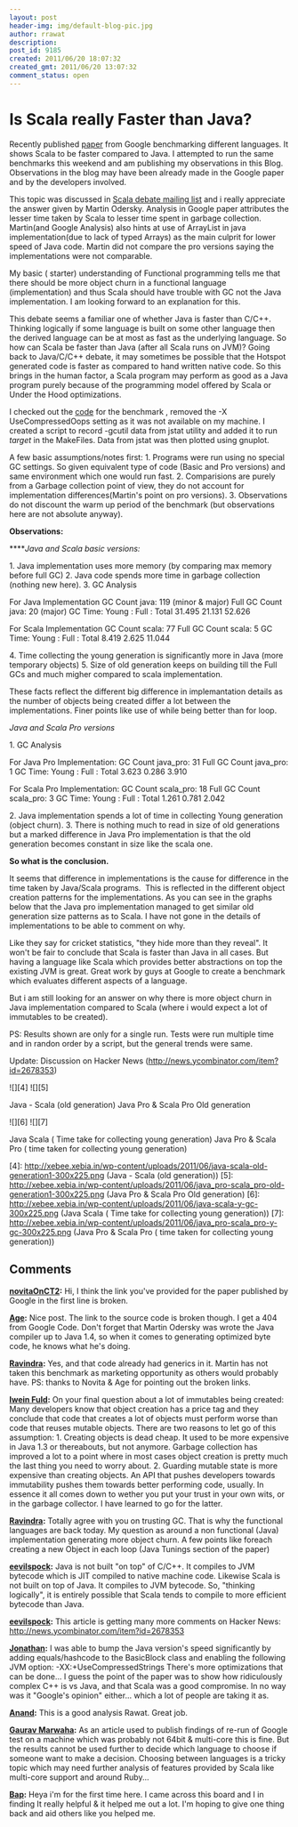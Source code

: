 ```yaml
---
layout: post
header-img: img/default-blog-pic.jpg
author: rrawat
description: 
post_id: 9185
created: 2011/06/20 18:07:32
created_gmt: 2011/06/20 13:07:32
comment_status: open
---
```


# Is Scala really Faster than Java? 

Recently published [paper][1] from Google benchmarking different languages. It shows Scala to be faster compared to Java. I attempted to run the same benchmarks this weekend and am publishing my observations in this Blog. Observations in the blog may have been already made in the Google paper and by the developers involved.

This topic was discussed in [Scala debate mailing list][2] and i really appreciate the answer given by Martin Odersky. Analysis in Google paper attributes the lesser time taken by Scala to lesser time spent in garbage collection. Martin(and Google Analysis) also hints at use of ArrayList in java implementation(due to lack of typed Arrays) as the main culprit for lower speed of Java code. Martin did not compare the pro versions saying the implementations were not comparable.

My basic ( starter) understanding of Functional programming tells me that there should be more object churn in a functional language (implementation) and thus Scala should have trouble with GC not the Java implementation. I am looking forward to an explanation for this.

This debate seems a familiar one of whether Java is faster than C/C++. Thinking logically if some language is built on some other language then the derived language can be at most as fast as the underlying language. So how can Scala be faster than Java (after all Scala runs on JVM)? Going back to Java/C/C++ debate, it may sometimes be possible that the Hotspot generated code is faster as compared to hand written native code. So this brings in the human factor, a Scala program may perform as good as a Java program purely because of the programming model offered by Scala or Under the Hood optimizations.

I checked out the [code][3] for the benchmark , removed the -X UseCompressedOops setting as it was not available on my machine. I created a script to record -gcutil data from jstat utility and added it to run _target_ in the MakeFiles. Data from jstat was then plotted using gnuplot.

A few basic assumptions/notes first: 1\. Programs were run using no special GC settings. So given equivalent type of code (Basic and Pro versions) and same environment which one would run fast. 2\. Comparisions are purely from a Garbage collection point of view, they do not account for implementation differences(Martin's point on pro versions). 3\. Observations do not discount the warm up period of the benchmark (but observations here are not absolute anyway).

**Observations:**

****_Java and Scala basic versions:_

1\. Java implementation uses more memory (by comparing max memory before full GC) 2\. Java code spends more time in garbage collection (nothing new here). 3\. GC Analysis

For Java Implementation GC Count java: 119 (minor & major) Full GC Count java: 20 (major) GC Time: Young : Full : Total 31.495 21.131 52.626

For Scala Implementation GC Count scala: 77 Full GC Count scala: 5 GC Time: Young : Full : Total 8.419 2.625 11.044

4\. Time collecting the young generation is significantly more in Java (more temporary objects) 5\. Size of old generation keeps on building till the Full GCs and much migher compared to scala implementation.

These facts reflect the different big difference in implemantation details as the number of objects being created differ a lot between the implementations. Finer points like use of while being better than for loop.

_Java and Scala Pro versions_

1\. GC Analysis

For Java Pro Implementation: GC Count java_pro: 31 Full GC Count java_pro: 1 GC Time: Young : Full : Total 3.623 0.286 3.910

For Scala Pro Implementation: GC Count scala_pro: 18 Full GC Count scala_pro: 3 GC Time: Young : Full : Total 1.261 0.781 2.042

2\. Java implementation spends a lot of time in collecting Young generation (object churn). 3\. There is nothing much to read in size of old generations but a marked difference in Java Pro implementation is that the old generation becomes constant in size like the scala one.

**So what is the conclusion.**

It seems that difference in implementations is the cause for difference in the time taken by Java/Scala programs.  This is reflected in the different object creation patterns for the implementations. As you can see in the graphs below that the Java pro implementation managed to get similar old generation size patterns as to Scala. I have not gone in the details of implementations to be able to comment on why.

Like they say for cricket statistics, "they hide more than they reveal". It won't be fair to conclude that Scala is faster than Java in all cases. But having a language like Scala which provides better abstractions on top the existing JVM is great. Great work by guys at Google to create a benchmark which evaluates different aspects of a language.

But i am still looking for an answer on why there is more object churn in Java implementation compared to Scala (where i would expect a lot of immutables to be created).

PS: Results shown are only for a single run. Tests were run multiple time and in randon order by a script, but the general trends were same.

Update: Discussion on Hacker News (http://news.ycombinator.com/item?id=2678353)

![][4]
![][5]

Java - Scala (old generation)
Java Pro & Scala Pro Old generation

![][6]
![][7]

Java Scala ( Time take for collecting young generation)
Java Pro & Scala Pro ( time taken for collecting young generation)

   [1]: http://research.google.com/pubs/archive/37122.pdf
   [2]: http://groups.google.com/group/scala-debate/browse_thread/thread/d42777ef7834517c
   [3]: http://code.google.com/p/multi-language-bench/
   [4]: http://xebee.xebia.in/wp-content/uploads/2011/06/java-scala-old-generation1-300x225.png (Java - Scala (old generation))
   [5]: http://xebee.xebia.in/wp-content/uploads/2011/06/java_pro-scala_pro-old-generation1-300x225.png (Java Pro & Scala Pro Old generation)
   [6]: http://xebee.xebia.in/wp-content/uploads/2011/06/java-scala-y-gc-300x225.png (Java Scala ( Time take for collecting young generation))
   [7]: http://xebee.xebia.in/wp-content/uploads/2011/06/java_pro-scala_pro-y-gc-300x225.png (Java Pro & Scala Pro ( time taken for collecting young generation))

## Comments

**[novitaOnCT2](#5629 "2011-06-20 18:36:12"):** Hi, I think the link you've provided for the paper published by Google in the first line is broken.

**[Age](#5630 "2011-06-20 22:55:47"):** Nice post. The link to the source code is broken though. I get a 404 from Google Code. Don't forget that Martin Odersky was wrote the Java compiler up to Java 1.4, so when it comes to generating optimized byte code, he knows what he's doing.

**[Ravindra](#5632 "2011-06-21 09:08:44"):** Yes, and that code already had generics in it. Martin has not taken this benchmark as marketing opportunity as others would probably have. PS: thanks to Novita & Age for pointing out the broken links.

**[Iwein Fuld](#5634 "2011-06-21 14:18:23"):** On your final question about a lot of immutables being created: Many developers know that object creation has a price tag and they conclude that code that creates a lot of objects must perform worse than code that reuses mutable objects. There are two reasons to let go of this assumption: 1\. Creating objects is dead cheap. It used to be more expensive in Java 1.3 or thereabouts, but not anymore. Garbage collection has improved a lot to a point where in most cases object creation is pretty much the last thing you need to worry about. 2\. Guarding mutable state is more expensive than creating objects. An API that pushes developers towards immutability pushes them towards better performing code, usually. In essence it all comes down to wether you put your trust in your own wits, or in the garbage collector. I have learned to go for the latter.

**[Ravindra](#5635 "2011-06-21 15:04:33"):** Totally agree with you on trusting GC. That is why the functional languages are back today. My question as around a non functional (Java) implementation generating more object churn. A few points like foreach creating a new Object in each loop (Java Tunings section of the paper)

**[eevilspock](#5636 "2011-06-21 20:12:27"):** Java is not built "on top" of C/C++. It compiles to JVM bytecode which is JIT compiled to native machine code. Likewise Scala is not built on top of Java. It compiles to JVM bytecode. So, "thinking logically", it is entirely possible that Scala tends to compile to more efficient bytecode than Java.

**[eevilspock](#5640 "2011-06-21 23:14:43"):** This article is getting many more comments on Hacker News: http://news.ycombinator.com/item?id=2678353

**[Jonathan](#5641 "2011-06-22 01:04:54"):** I was able to bump the Java version's speed significantly by adding equals/hashcode to the BasicBlock class and enabling the following JVM option: -XX:+UseCompressedStrings There's more optimizations that can be done... I guess the point of the paper was to show how ridiculously complex C++ is vs Java, and that Scala was a good compromise. In no way was it "Google's opinion" either... which a lot of people are taking it as.

**[Anand](#5645 "2011-06-22 19:22:43"):** This is a good analysis Rawat. Great job.

**[Gaurav Marwaha](#5719 "2011-07-15 21:01:40"):** As an article used to publish findings of re-run of Google test on a machine which was probably not 64bit & multi-core this is fine. But the results cannot be used further to decide which language to choose if someone want to make a decision. Choosing between languages is a tricky topic which may need further analysis of features provided by Scala like multi-core support and around Ruby...

**[Bap](#8044 "2012-03-26 18:38:50"):** Heya i'm for the first time here. I came across this board and I in finding It really helpful & it helped me out a lot. I'm hoping to give one thing back and aid others like you helped me.

